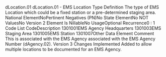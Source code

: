 

dLocation.01
dLocation.01 - EMS Location Type
Definition
The type of EMS Location which could be a fixed station or a pre-determined staging area.
National ElementNoPertinent Negatives (PN)No
State ElementNo
NOT ValuesNo
Version 2 Element
Is NillableNo
UsageOptional
Recurrence0 : 1
Code List
CodeDescription
1301001EMS Agency Headquarters
1301003EMS Staging Area
1301005EMS Station
1301007Other
Data Element Comment
This is associated with the EMS Agency associated with the EMS Agency Number (dAgency.02).
Version 3 Changes Implemented
Added to allow multiple locations to be documented for an EMS Agency.